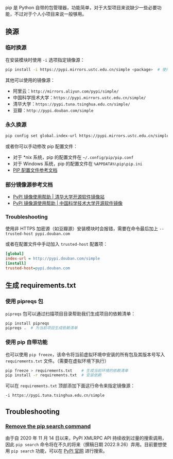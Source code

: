 pip 是 Python 自带的包管理器，功能简单，对于大型项目来说缺少一些必要功能，不过对于个人小项目来说一般够用。

## 换源

### 临时换源

在安装模块时使用 `-i` 选项指定镜像源：

```sh
pip install -i https://pypi.mirrors.ustc.edu.cn/simple <package>  # 使用中科大源
```

其他可以使用的镜像源：

- 阿里云：`http://mirrors.aliyun.com/pypi/simple/`
- 中国科学技术大学：`https://pypi.mirrors.ustc.edu.cn/simple/`
- 清华大学：`https://pypi.tuna.tsinghua.edu.cn/simple/`
- 豆瓣：`http://pypi.douban.com/simple`

### 永久换源

```sh
pip config set global.index-url https://pypi.mirrors.ustc.edu.cn/simple
```

或者你可以手动修改 pip 配置文件：

- 对于 \*nix 系统，pip 的配置文件在 `~/.config/pip/pip.conf`
- 对于 Windows 系统，pip 的配置文件在 `%APPDATA%\pip\pip.ini`
- [PIP 配置文件参考文档](https://pip.pypa.io/en/stable/topics/configuration/)

### 部分镜像源参考文档

- [PyPI 镜像使用帮助 | 清华大学开源软件镜像站](https://mirrors.tuna.tsinghua.edu.cn/help/pypi/)
- [PyPI 镜像源使用帮助 | 中国科学技术大学开源软件镜像](https://mirrors.ustc.edu.cn/help/pypi.html)

### Troubleshooting

使用非 HTTPS 加密源（如豆瓣源）安装模块时会报错，需要在命令最后加上 `--trusted-host pypi.douban.com`

或者在配置文件中手动加入 `trusted-host` 配置项：

```ini
[global]
index-url = http://pypi.douban.com/simple
[install]
trusted-host=pypi.douban.com
```

## 生成 requirements.txt

### 使用 pipreqs 包

`pipreqs` 包可以通过扫描项目目录帮助我们生成项目的依赖清单：

```sh
pip install pipreqs
pipreqs .  # 为当前项目生成依赖清单
```

### 使用 pip 自带功能

也可以使用 `pip freeze`，该命令将当前虚拟环境中安装的所有包及其版本号写入 `requirements.txt` 文件。（需要在虚拟环境下执行）

```sh
pip freeze > requirements.txt    # 生成当前环境的依赖清单
pip install -r requirements.txt  # 安装依赖
```

可以在 `requirements.txt` 顶部添加下面这行命令来指定镜像源：

```txt
-i https://pypi.tuna.tsinghua.edu.cn/simple
```

## Troubleshooting

### [Remove the pip search command](https://github.com/pypa/pip/issues/5216)

由于自 2020 年 11 月 14 日以来，PyPI XMLRPC API 持续收到过量的搜索调用，因此 `pip search` 命令将在不久的将来（撰稿日期 2022.9.26）弃用。目前要想使用 `pip search` 功能，可以在 [PyPI 官网](https://pypi.org) 进行搜索。